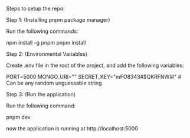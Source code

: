 Steps to setup the repo:

Step 1: (Installing pnpm package manager)

Run the following commands:

npm install -g pnpm
pnpm install

Step 2: (Environmental Variables)

Create .env file in the root of the project, and add the following variables:

PORT=5000
MONGO_URI="<your-mongo-uri>"
SECRET_KEY="mFO8343#$QKRFNWI#" # Can be any random unguessable string

Step 3: (Run the application)

Run the following command:

pnpm dev

now the application is running at http://localhost:5000